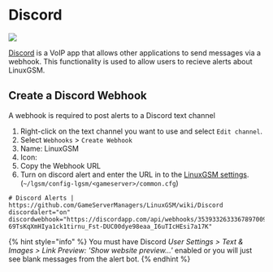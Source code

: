 # Discord

![](<../.gitbook/assets/discord\_logo (1) (1).png>)

[Discord](https://discordapp.com) is a VoIP app that allows other applications to send messages via a webhook. This functionality is used to allow users to recieve alerts about LinuxGSM.

## Create a Discord Webhook

A webhook is required to post alerts to a Discord text channel

1. Right-click on the text channel you want to use and select `Edit channel`.
2. Select `Webhooks` > `Create Webhook`
3. Name: LinuxGSM
4. Icon:
5. Copy the Webhook URL
6. Turn on discord alert and enter the URL in to the [LinuxGSM settings](../configuration/linuxgsm-config.md). (`~/lgsm/config-lgsm/<gameserver>/common.cfg`)

```
# Discord Alerts | https://github.com/GameServerManagers/LinuxGSM/wiki/Discord
discordalert="on"
discordwebhook="https://discordapp.com/api/webhooks/3539332633367897009/5t_K4GkuBaR2-69TsKqXmHIya1ck1tirnu_Fst-DUC00dye98eaa_I6uTIcHEsi7a17K"
```

{% hint style="info" %}
You must have Discord _User Settings > Text & Images > Link Preview: 'Show website preview...'_ enabled or you will just see blank messages from the alert bot.
{% endhint %}
